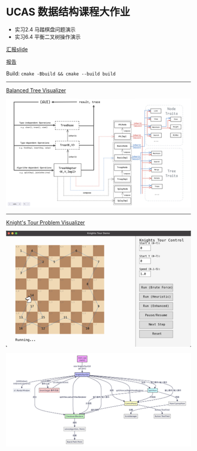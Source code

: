 # UCAS 数据结构课程大作业

- 实习2.4 马踏棋盘问题演示
- 实习6.4 平衡二叉树操作演示

[汇报slide](report/slide.pdf)

[报告](report/report.pdf)

Build: `cmake -Bbuild && cmake --build build`

---

[Balanced Tree Visualizer](/balanced_tree/README.md)

![](report/assets/tree-hierarchy.png)

---

[Knight's Tour Problem Visualizer](/knights_tour/README.md)

![](report/assets/knights-gui-demo.png)

![](report/assets/knights-gui.png)
